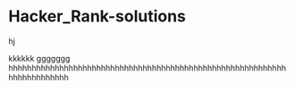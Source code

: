  # Hacker_Rank-solutions
hj

kkkkkk
ggggggg
hhhhhhhhhhhhhhhhhhhhhhhhhhhhhhhhhhhhhhhhhhhhhhhhhhhhhhhhhhhhhhhhhhhhhhhhh
